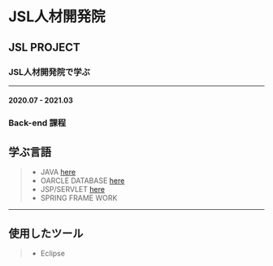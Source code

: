 # JSL人材開発院
## JSL PROJECT 
### JSL人材開発院で学ぶ
----------
#### 2020.07 - 2021.03 


### Back-end 課程 
## 学ぶ言語
>  +  JAVA  <a href="https://github.com/SuzinRoh/jslproject/tree/main/JSL/java"> here</a>
>  +  OARCLE DATABASE <a href="https://github.com/SuzinRoh/jslproject/tree/main/JSL/db"> here</a>
>  +  JSP/SERVLET <a href="https://github.com/SuzinRoh/jslproject/tree/main/JSL/web%2Bdb"> here</a>
>  +  SPRING FRAME WORK
---------------------
## 使用したツール
> + Eclipse
> 

